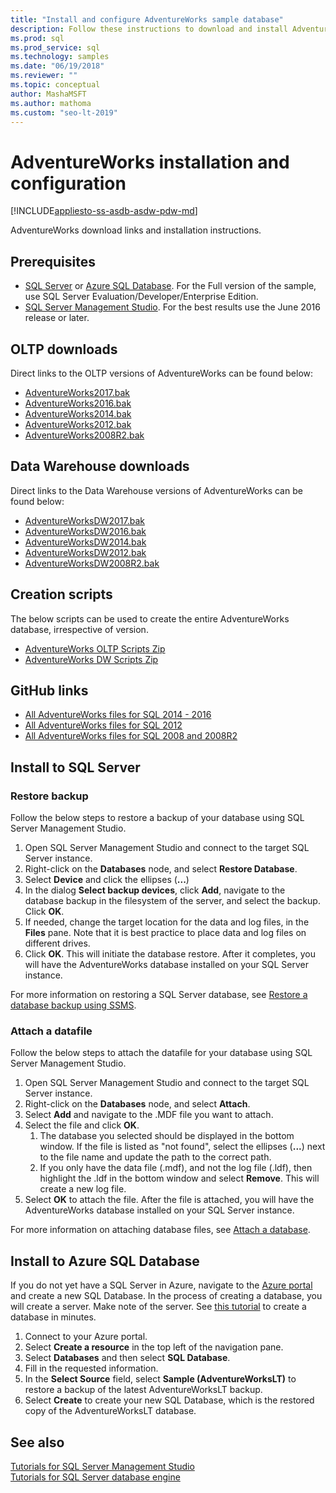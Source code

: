 ```yaml
---
title: "Install and configure AdventureWorks sample database"
description: Follow these instructions to download and install AdventureWorks sample databases with SQL Server Management Studio or in Azure SQL Database.
ms.prod: sql
ms.prod_service: sql
ms.technology: samples
ms.date: "06/19/2018"
ms.reviewer: ""
ms.topic: conceptual
author: MashaMSFT
ms.author: mathoma
ms.custom: "seo-lt-2019"
---
```

# AdventureWorks installation and configuration
[!INCLUDE[appliesto-ss-asdb-asdw-pdw-md](../includes/appliesto-ss-asdb-asdw-pdw-md.md)]

AdventureWorks download links and installation instructions. 

## Prerequisites

- [SQL Server](https://www.microsoft.com/evalcenter/evaluate-sql-server-2016) or [Azure SQL Database](https://azure.microsoft.com/services/sql-database/). For the Full version of the sample, use SQL Server Evaluation/Developer/Enterprise Edition.
- [SQL Server Management Studio](../ssms/download-sql-server-management-studio-ssms.md). For the best results use the June 2016 release or later.
 
## OLTP downloads

Direct links to the OLTP versions of AdventureWorks can be found below:

- [AdventureWorks2017.bak](https://github.com/Microsoft/sql-server-samples/releases/download/adventureworks/AdventureWorks2017.bak)
- [AdventureWorks2016.bak](https://github.com/Microsoft/sql-server-samples/releases/download/adventureworks/AdventureWorks2016.bak)
- [AdventureWorks2014.bak](https://github.com/Microsoft/sql-server-samples/releases/download/adventureworks/AdventureWorks2014.bak)
- [AdventureWorks2012.bak](https://github.com/Microsoft/sql-server-samples/releases/download/adventureworks/AdventureWorks2012.bak)
- [AdventureWorks2008R2.bak](https://github.com/Microsoft/sql-server-samples/releases/download/adventureworks2008r2/adventure-works-2008r2-oltp.bak)


## Data Warehouse downloads

Direct links to the Data Warehouse versions of AdventureWorks can be found below:

- [AdventureWorksDW2017.bak](https://github.com/Microsoft/sql-server-samples/releases/download/adventureworks/AdventureWorksDW2017.bak)
- [AdventureWorksDW2016.bak](https://github.com/Microsoft/sql-server-samples/releases/download/adventureworks/AdventureWorksDW2016.bak)
- [AdventureWorksDW2014.bak](https://github.com/Microsoft/sql-server-samples/releases/download/adventureworks/AdventureWorksDW2014.bak)
- [AdventureWorksDW2012.bak](https://github.com/Microsoft/sql-server-samples/releases/download/adventureworks/AdventureWorksDW2012.bak)
- [AdventureWorksDW2008R2.bak](https://github.com/Microsoft/sql-server-samples/releases/download/adventureworks2008r2/adventure-works-2008-dw.bak)

## Creation scripts
The below scripts can be used to create the entire AdventureWorks database, irrespective of version. 

- [AdventureWorks OLTP Scripts Zip](https://github.com/Microsoft/sql-server-samples/releases/download/adventureworks/AdventureWorks-oltp-install-script.zip)
- [AdventureWorks DW Scripts Zip](https://github.com/Microsoft/sql-server-samples/releases/download/adventureworks/AdventureWorksDW-data-warehouse-install-script.zip)

## GitHub links

- [All AdventureWorks files for SQL 2014 - 2016](https://github.com/Microsoft/sql-server-samples/releases/tag/adventureworks)
- [All AdventureWorks files for SQL 2012](https://github.com/Microsoft/sql-server-samples/releases/tag/adventureworks2012)
- [All AdventureWorks files for SQL 2008 and 2008R2](https://github.com/Microsoft/sql-server-samples/releases/tag/adventureworks2008r2)

## Install to SQL Server

### Restore backup
Follow the below steps to restore a backup of your database using SQL Server Management Studio. 

1. Open SQL Server Management Studio and connect to the target SQL Server instance.
2. Right-click on the **Databases** node, and select **Restore Database**.
3. Select **Device** and click the ellipses (**...**)
4. In the dialog **Select backup devices**, click **Add**, navigate to the database backup in the filesystem of the server, and select the backup. Click **OK**.
5. If needed, change the target location for the data and log files, in the **Files** pane. Note that it is best practice to place data and log files on different drives.
6. Click **OK**. This will initiate the database restore. After it completes, you will have the AdventureWorks database installed on your SQL Server instance.

For more information on restoring a SQL Server database, see [Restore a database backup using SSMS](../relational-databases/backup-restore/restore-a-database-backup-using-ssms.md).


### Attach a datafile
Follow the below steps to attach the datafile for your database using SQL Server Management Studio.

1. Open SQL Server Management Studio and connect to the target SQL Server instance.
2. Right-click on the **Databases** node, and select **Attach**.
3. Select **Add** and navigate to the .MDF file you want to attach. 
1. Select the file and click **OK**. 
    1. The database you selected should be displayed in the bottom window. If the file is listed as "not found",  select the ellipses (**...**) next to the file name and update the path to the correct path. 
    1. If you only have the data file (.mdf), and not the log file (.ldf), then highlight the .ldf in the bottom window and select **Remove**. This will create a new log file. 
1. Select **OK** to attach the file. After the file is attached, you will have the AdventureWorks database installed on your SQL Server instance.  

For more information on attaching database files, see [Attach a database](../relational-databases/databases/attach-a-database.md). 

## Install to Azure SQL Database


If you do not yet have a SQL Server in Azure, navigate to the [Azure portal](https://portal.azure.com/) and create a new SQL Database. In the process of creating a database, you will create a server. Make note of the server. See [this tutorial](https://azure.microsoft.com/documentation/articles/sql-database-get-started/) to create a database in minutes.

1. Connect to your Azure portal.
1. Select **Create a resource** in the top left of the navigation pane. 
1. Select **Databases** and then select **SQL Database**. 
1. Fill in the requested information.
1. In the **Select Source** field, select **Sample (AdventureWorksLT)** to restore a backup of the latest AdventureWorksLT backup.
1. Select **Create** to create your new SQL Database, which is the restored copy of the AdventureWorksLT database. 


## See also
[Tutorials for SQL Server Management Studio](../ssms/tutorials/tutorial-sql-server-management-studio.md)   
[Tutorials for SQL Server database engine](../relational-databases/database-engine-tutorials.md)
